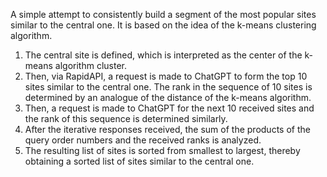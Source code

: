 A simple attempt to consistently build a segment of the most popular sites similar to the central one. It is based on the idea of ​​the k-means clustering algorithm.
1. The central site is defined, which is interpreted as the center of the k-means algorithm cluster.
2. Then, via RapidAPI, a request is made to ChatGPT to form the top 10 sites similar to the central one. The rank in the sequence of 10 sites is determined by an analogue of the distance of the k-means algorithm.
3. Then, a request is made to ChatGPT for the next 10 received sites and the rank of this sequence is determined similarly.
4. After the iterative responses received, the sum of the products of the query order numbers and the received ranks is analyzed.
5. The resulting list of sites is sorted from smallest to largest, thereby obtaining a sorted list of sites similar to the central one.
